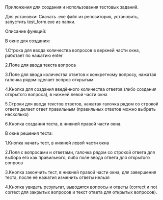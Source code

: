 Приложения для создания и использования тестовых заданий.

Для установки: 
  Скачать .exe файл из репозитория, установить, запустить test_form.exe из папки.

Описание функций:

В окне для создания:

  1.Строка для ввода количества вопросов в верхней части окна, работает по нажатию enter
  
  2.Поле для ввода текста вопроса
  
  3.Поле для ввода количества ответов к конкретному вопросу, нажатая галочка рядом сделает вопрос открытым
  
  4.Кнопка для создания введённого количества  ответов (либо создания открытого вопроса), в нижней левой части окна
  
  5.Строки для ввода текстов ответов, нажатая галочка рядом со строкой ответа делает ответ правильным (правильных ответов можно выбрать несколько)
  
  6.Кнопка создания теста, в нижней правой части окна.
  

В окне решения теста:

  1.Кнопка начать тест, в нижней левой части окна
  
  2.Поля с вопросами и ответами, галочка рядом со строкой ответа для выбора его как правильного, либо поле ввода ответа для открытого вопроса
  
  3.Кнопка закончить тест, в нижней правой части окна, для завершения теста, после её нажатия изменить ответы нельзя
  
  4.Кнопка увидеть результат, выводятся вопросы и ответы (correct и not correct для закрытых вопросов и текст ответа для открытых вопросов).
  
